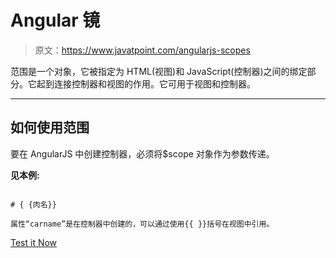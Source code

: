# Angular 镜

> 原文：<https://www.javatpoint.com/angularjs-scopes>

范围是一个对象，它被指定为 HTML(视图)和 JavaScript(控制器)之间的绑定部分。它起到连接控制器和视图的作用。它可用于视图和控制器。

* * *

## 如何使用范围

要在 AngularJS 中创建控制器，必须将$scope 对象作为参数传递。

**见本例:**

```

# { {肉名}}

属性“carname”是在控制器中创建的，可以通过使用{{ }}括号在视图中引用。

```

[Test it Now](https://www.javatpoint.com/oprweb/test.jsp?filename=angularscopes1)